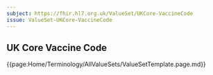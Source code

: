 ```yaml
---
subject: https://fhir.hl7.org.uk/ValueSet/UKCore-VaccineCode
issue: ValueSet-UKCore-VaccineCode
---
```

## UK Core Vaccine Code

{{page:Home/Terminology/AllValueSets/ValueSetTemplate.page.md}}